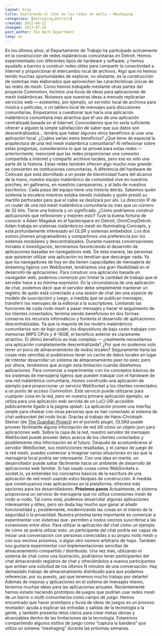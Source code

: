 ```yaml
---
layout: blog
title: Explorando el chat en las redes en malla - Meshaging
categories: [messaging,Detroit]
created: 2012-08-22
changed: 2013-07-26
post_author: The Work Department
lang: es
---
```

  En los últimos años, el Departamento de Trabajo ha participado activamente en la construcción de redes inalámbricas comunitarias en Detroit. Hemos experimentado con diferentes tipos de hardware y software, y hemos ayudado a barrios a construir redes útiles para compartir la conectividad a Internet y proporcionar el intercambio local de archivos. Algo que no hemos tenido muchas oportunidades de explorar, no obstante, es la construcción de sistemas más elaborados que aprovechen las características únicas de las redes de mesh.
 Como hemos trabajado mediante otras partes del proyecto Commotion, hicimos una lluvia de ideas para aplicaciones de mesh inalámbricas. Notamos que nuestras ideas a menudo replicarían servicios web &mdash; existentes, por ejemplo, un servidor local de archivos para música o películas, o un tablero local de mensajes para discusiones comunitarias. Empezamos a cuestionar qué haría una aplicación inalámbrica comunitaria más atractiva que el uso de una aplicación centralizada basada en el Internet. Concordamos que no sería suficiente ofrecer a alguien la simple satisfacción de saber que sus datos son descentralizados... tendría que haber algunos otros beneficios al usar una aplicación local.
 ¿Cuáles serían estos beneficios? ¿Qué tiene de especial la arquitectura de una red mesh inalámbrica comunitaria? Al reflexionar sobre estas preguntas, consideramos lo que se provee para estas redes &mdash; anteriormente, mencioné que las redes proporcionan una conexión compartida a Internet y compartir archivos locales, pero eso es sólo una parte de la historia. Estas redes también ofrecen algo mucho más grande: se convierten en instituciones comunitarias.
A diferencia del hardware de Comcast que está atornillado a un poste de electricidad fuera del alcance de la mano, nuestro equipo inalámbrico de comunidad vive en nuestros porches, en gallineros, en nuestros campanarios, y al lado de nuestros escritorios. Cada pieza del equipo tiene una historia detrás. Sabemos quién sostenía la escalera mientras estaba siendo instalado y quién prestó su martillo perforador para que el cable se deslizará por ahí.
 La dirección IP de un router de una red mesh inalámbrica comunitaria es más que un número de 32 bits. Tiene una historia y un significado. ¿Cómo podríamos construir aplicaciones que reflexionen y mejoren esto?
 Tuve la buena fortuna de conocer a Adam Magaluk en el hackerspace en Detroit, OmniCorpDetroit. Adam trabaja en sistemas inalámbricos mesh en Illuminating Concepts, y está profundamente interesado en OLSR y sistemas embebidos. Los dos somos jóvenes programadores y compartimos una preferencia por los sistemas modulares y descentralizados. Durante nuestras conversaciones iniciales e investigación, terminamos favoreciendo el desarrollo de aplicaciones basadas en navegadores web.
De esta manera, las personas que quisieran utilizar una aplicación no tendrían que descargar nada. Ya que los navegadores de hoy en día tienen capacidades de mensajería de streaming ligeros con WebSocket, tendríamos una gran flexibilidad en el desarrollo de aplicaciones.
 Para construir una aplicación basada en navegador web, podemos comenzar por limitar la cantidad de trabajo que el servidor hace a su mínima expresión. En la circunstancia de una aplicación de chat, podemos decir que el servidor debe simplemente mantener un registro de quién está conectado a una sesión de chat (en una especie de modelo de suscripción) y luego, a medida que se publican mensajes, transferir los mensajes de la editorial a la suscriptores.
 Limitando las funciones de cada nodo mesh a pasar mensajes y hacer el seguimiento de los clientes conectados, termina siendo beneficioso en dos formas: conserva los recursos informáticos y fomenta el desarrollo de aplicaciones descentralizadas. Ya que la mayoría de los routers inalámbricos comunitarios son de bajo poder, los dispositivos de bajo costo trabajan con memorias MIPS CPUs y 4-16GB, el beneficio anterior es claramente atractivo. El último beneficio es más complejo &mdash; ¿realmente necesitamos una aplicación completamente descentralizada? ¿Por qué no podemos solo tener un poco de almacenamiento de nodos locales? Seguramente haría las cosas más sencillas si pudiéramos tener un cache de datos locales en lugar de intentar desarrollar un sistema de almacenamiento peer-to-peer, pero por ahora, tendremos que acoger esta limitación cuando diseñemos aplicaciones.
 Para comenzar a experimentar con los conceptos básicos de los sistemas de mensajería ligeros que pueden trabajar con el hardware de una red inalámbrica comunitaria, hemos construido una aplicación de ejemplo para proporcionar un servicio WebSocket a los clientes conectados a un punto de acceso Commotion. Este servicio puede utilizarse para cualquier cosa en la red, pero en nuestra primera aplicación ejemplo, se utiliza para una aplicación web servida de un LuCI URI accesible públicamente ligado a la página splash. La aplicación provee una interfaz simple para chatear con otras personas que se han conectado al sistema de chat websocket del nodo local.
 Gracias al trabajo de Hans-Christoph Steiner (de <a href="https://guardianproject.info/" target="_blank">The Guardian Project</a>) en el jsoninfo plugin, OLSRd puede proveer fácilmente alguna información de red útil como un objeto json para aplicaciones web. Sobre la capa de la red, nuestro servidor de mensajes WebSocket puede proveer datos acerca de los clientes conectados y posiblemente otra información en el futuro.
 Después de acostumbrarse al servidor WebSocket, sus restricciones resaltadas, y el campo de juego de la red mesh, puedes comenzar a imaginar varias situaciones en las que la mensajería local podría ser interesante. Con una idea en mente, un desarrollador puede saltar fácilmente hacia un ambiente de desarrollo de aplicaciones web familiar. Si has usado cosas como WebSockets o socket.io, ya entiendes los conceptos básicos de la escritura de una aplicación de red mesh usando estos bloques de construcción. A medida que construyamos más aplicaciones en la plataforma, ofrecerá más opciones para los desarrolladores.
**Próximos pasos**
 Actualmente, el sistema proporciona un servicio de mensajería que no utiliza conexiones mesh de nodo-a-nodo. Tal como está, podemos desarrollar algunas aplicaciones interesantes y útiles, pero sin duda hay mucho que ganar al añadir funcionalidad y, posiblemente, modernizando las cosas en el interés de la seguridad o la privacidad. 
 Nuestra próxima tarea importante es comenzar a experimentar con sistemas que- permiten a nodos vecinos suscribirse a las conexiones entre ellos. 
Para utilizar la aplicación del chat como un ejemplo de cómo se podría utilizar esto: un participante del chat podría ser capaz de iniciar una conversación con personas conectadas a su propio nodo mesh y con sus vecinos próximos, o algún otro número arbitrario de hops.
 También nos gustaría experimentar con implementaciones sencillas de almacenamiento compartido / distribuido. Una vez más, utilizando el sistema de chat como una ilustración, podríamos tener participantes del chat almacenando registros de chat y ofreciéndolos a nuevos participantes que emitan una solicitud de los últimos N minutos de una conversación. Hay demasiado trabajo de almacenamiento distribuido para que podamos referenciar, por su puesto, ¡así que tenemos mucho trabajo por delante!
 Además de mejoras y aplicaciones en el sistema de mensajes mismo, tenemos muchas ideas para las aplicaciones actuales. Recientemente hemos estado haciendo prototipos de juegos que podrían usar redes mesh de un barrio o multi-comunitarios como campo de juego. Hemos encontrado que hacer prototipos y lluvia de ideas de juegos es un proceso revelador: ayuda a explicar las entradas y salidas de la tecnología a la gente, y también presenta retos claros para crear metas obvias y alcanzables dentro de las limitaciones de la tecnología. Estaremos compartiendo algunos estilos de juego como &ldquo;captura la bandera&rdquo; que utiliza un sistema &ldquo;meshaging&rdquo; durante las próximas semanas.

